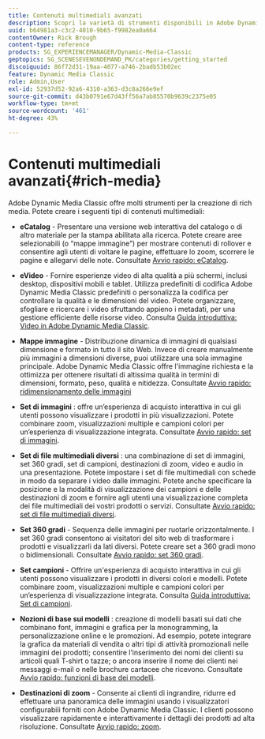 ```yaml
---
title: Contenuti multimediali avanzati
description: Scopri la varietà di strumenti disponibili in Adobe Dynamic Media Classic per la creazione di contenuti multimediali avanzati.
uuid: b64981a3-c3c2-4010-9b65-f9982ea0a664
contentOwner: Rick Brough
content-type: reference
products: SG_EXPERIENCEMANAGER/Dynamic-Media-Classic
geptopics: SG_SCENESEVENONDEMAND_PK/categories/getting_started
discoiquuid: 86f72d31-19aa-4077-a746-2badb53b02ec
feature: Dynamic Media Classic
role: Admin,User
exl-id: 52937d52-92a6-4310-a363-d3c8a266e9ef
source-git-commit: d43b0791e67d43ff56a7ab85570b9639c2375e05
workflow-type: tm+mt
source-wordcount: '461'
ht-degree: 43%

---
```


# Contenuti multimediali avanzati{#rich-media}

Adobe Dynamic Media Classic offre molti strumenti per la creazione di rich media. Potete creare i seguenti tipi di contenuti multimediali:

* **eCatalog** - Presentare una versione web interattiva del catalogo o di altro materiale per la stampa abilitata alla ricerca. Potete creare aree selezionabili (o “mappe immagine”) per mostrare contenuti di rollover e consentire agli utenti di voltare le pagine, effettuare lo zoom, scorrere le pagine e allegarvi delle note.
Consultate [Avvio rapido: eCatalog](/help/quick-start-ecatalog.md).

* **eVideo** - Fornire esperienze video di alta qualità a più schermi, inclusi desktop, dispositivi mobili e tablet. Utilizza predefiniti di codifica Adobe Dynamic Media Classic predefiniti o personalizza la codifica per controllare la qualità e le dimensioni del video. Potete organizzare, sfogliare e ricercare i video sfruttando appieno i metadati, per una gestione efficiente delle risorse video.
Consulta [Guida introduttiva: Video in Adobe Dynamic Media Classic](/help/quick-start-video.md).

* **Mappe immagine** - Distribuzione dinamica di immagini di qualsiasi dimensione e formato in tutto il sito Web. Invece di creare manualmente più immagini a dimensioni diverse, puoi utilizzare una sola immagine principale. Adobe Dynamic Media Classic offre l&#39;immagine richiesta e la ottimizza per ottenere risultati di altissima qualità in termini di dimensioni, formato, peso, qualità e nitidezza.
Consultate [Avvio rapido: ridimensionamento delle immagini](/help/quick-start-image-sizing.md)

* **Set di immagini** : offre un’esperienza di acquisto interattiva in cui gli utenti possono visualizzare i prodotti in più visualizzazioni. Potete combinare zoom, visualizzazioni multiple e campioni colori per un’esperienza di visualizzazione integrata.
Consultate [Avvio rapido: set di immagini](/help/quick-start-image-sets.md).

* **Set di file multimediali diversi** : una combinazione di set di immagini, set 360 gradi, set di campioni, destinazioni di zoom, video e audio in una presentazione. Potete impostare i set di file multimediali con schede in modo da separare i video dalle immagini. Potete anche specificare la posizione e la modalità di visualizzazione dei campioni e delle destinazioni di zoom e fornire agli utenti una visualizzazione completa dei file multimediali dei vostri prodotti o servizi.
Consultate [Avvio rapido: set di file multimediali diversi](/help/quick-start-mixed-media-sets.md).

* **Set 360 gradi** - Sequenza delle immagini per ruotarle orizzontalmente. I set 360 gradi consentono ai visitatori del sito web di trasformare i prodotti e visualizzarli da lati diversi. Potete creare set a 360 gradi mono o bidimensionali.
Consultate [Avvio rapido: set 360 gradi](/help/quick-start-spin-sets.md).

* **Set campioni** - Offrire un&#39;esperienza di acquisto interattiva in cui gli utenti possono visualizzare i prodotti in diversi colori e modelli. Potete combinare zoom, visualizzazioni multiple e campioni colori per un’esperienza di visualizzazione integrata.
Consulta [Guida introduttiva: Set di campioni](/help/quick-start-swatch-sets.md).

* **Nozioni di base sui modelli** : creazione di modelli basati sui dati che combinano font, immagini e grafica per la monogramming, la personalizzazione online e le promozioni. Ad esempio, potete integrare la grafica da materiali di vendita o altri tipi di attività promozionali nelle immagini dei prodotti; consentire l’inserimento dei nomi dei clienti su articoli quali T-shirt o tazze; o ancora inserire il nome dei clienti nei messaggi e-mail o nelle brochure cartacee che ricevono.
Consultate [Avvio rapido: funzioni di base dei modelli](/help/quick-start-template-basics.md).

* **Destinazioni di zoom** - Consente ai clienti di ingrandire, ridurre ed effettuare una panoramica delle immagini usando i visualizzatori configurabili forniti con Adobe Dynamic Media Classic. I clienti possono visualizzare rapidamente e interattivamente i dettagli dei prodotti ad alta risoluzione.
Consultate [Avvio rapido: zoom](/help/quick-start-zoom.md).
